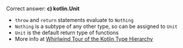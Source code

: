 Correct answer: **c) kotlin.Unit**

* `throw` and `return` statements evaluate to `Nothing`
* `Nothing` is a subtype of any other type, so can be assigned to `Unit`
* `Unit` is the default return type of functions
* More info at [Whirlwind Tour of the Kotlin Type Hierarchy](http://natpryce.com/articles/000818.html)
